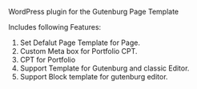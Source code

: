 WordPress plugin for the Gutenburg Page Template

Includes following Features:

1. Set Defalut Page Template for Page.
2. Custom Meta box for Portfolio CPT.
3. CPT for Portfolio
4. Support Template for Gutenburg and classic Editor.
5. Support Block template for gutenburg editor.
